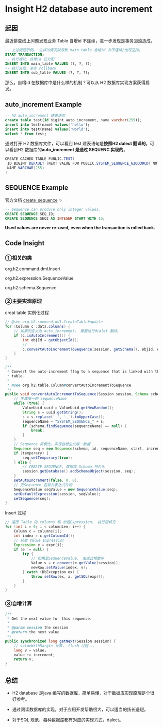 # Insight H2 database auto increment

## 起因

最近排查线上问题发现业务 Table 自增id 不连续，进一步发现是事务回滚造成。

```sql
-- 上述问题示例。 这样的情况就导致 main_table 自增id 并不连续/出现空挡。
START TRANSACTION;
-- 执行成功，自增id 已分配
INSERT INTO main_table VALUES (?, ?, ?);
-- 执行失败，事务 rollback
INSERT INTO sub_table VALUES (?, ?, ?);
```

那么，自增id 在数据库中是什么样的机制？可以从 H2 数据库实现方案获得启发。



## auto_increment Example

```sql
-- h2 auto_increment 建表语句
create table test(id bigint auto_increment, name varchar(255));
insert into test(name) values('hello');
insert into test(name) values('world');
select * from test;
```

通过打开 H2 数据库文件，可以看到 test 建表语句是**按照H2 dalect 翻译的**。可以看到H2 数据库的**auto_increment 是通过 SEQUENC 实现的**。

```java
CREATE CACHED TABLE PUBLIC.TEST(
 ID BIGINT DEFAULT (NEXT VALUE FOR PUBLIC.SYSTEM_SEQUENCE_620D39CD) NOT NULL NULL_TO_DEFAULT SEQUENCE PUBLIC.SYSTEM_SEQUENCE_620D39CD,
 NAME VARCHAR(255)
)
```



## SEQUENCE Example

官方文档 [create_sequence](https://h2database.com/html/commands.html#create_sequence) ✨

```sql
-- Sequence can produce only integer values.
CREATE SEQUENCE SEQ_ID;
CREATE SEQUENCE SEQ2 AS INTEGER START WITH 10;
```

**Used values are never re-used, even when the transaction is rolled back.**



## Code Insight

### ①相关的类

org.h2.command.dml.Insert

org.h2.expression.SequenceValue

org.h2.schema.Sequence



### ②主要实现原理

creat table 实例化过程

```java
// @see org.h2.command.ddl.CreateTable#update
for (Column c :data.columns) {
    // 如果列定义为 auto_increment， 需要进行dialet 翻译。
	if (c.isAutoIncrement()) {
		int objId = getObjectId();
        // 
		c.convertAutoIncrementToSequence(session, getSchema(), objId, data.temporary);
	}
}

```

```java
/**
 * Convert the auto-increment flag to a sequence that is linked with this
 * table.
 *
 * @see org.h2.table.Column#convertAutoIncrementToSequence
 */
public void convertAutoIncrementToSequence(Session session, Schema schema, int id, boolean temporary) {
	// 生成唯一的 sequenceName
	while (true) {
		ValueUuid uuid = ValueUuid.getNewRandom();
		String s = uuid.getString();
		s = s.replace('-', '_').toUpperCase();
		sequenceName = "SYSTEM_SEQUENCE_" + s;
		if (schema.findSequence(sequenceName) == null) {
			break;
		}
	}
	// Sequence 实例化，实现自增生成唯一数据
	Sequence seq = new Sequence(schema, id, sequenceName, start, increment);
	if (temporary) {
		seq.setTemporary(true);
	} else {
		// CREATE SEQUENCE, 数据库 Schema 持久化
		session.getDatabase().addSchemaObject(session, seq);
	}
	setAutoIncrement(false, 0, 0);
	// 把Sequence 包装为表达式片段
	SequenceValue seqValue = new SequenceValue(seq);
	setDefaultExpression(session, seqValue);
	setSequence(seq);
}
```

Insert 过程

```java
// 遍历 Table 的 columns 和 参数Expression， 执行值填充
for (int i = 0; i < columnLen; i++) {
	Column c = columns[i];
	int index = c.getColumnId();
	// 获取 Value Expression
	Expression e = expr[i];
	if (e != null) {
		try {
			// 如果是SequenceValue， 生成自增数字
			Value v = c.convert(e.getValue(session));
			newRow.setValue(index, v);
		} catch (DbException ex) {
			throw setRow(ex, x, getSQL(expr));
		}
	}
}
```

### ③自增计算

```java
/**
 * Get the next value for this sequence.
 *
 * @param session the session
 * @return the next value
 */
public synchronized long getNext(Session session) {
	// valueWithMargin 计算， flush 过程...
	long v = value;
	value += increment;
	return v;
}
```

## 总结

- H2 database 是java 编写的数据库，简单易懂，对于数据库实现原理是个很好参考。

- 通过阅读数据库的实现，对于应用开发帮助很大，可以适当的扬长避短。

- 对于SQL 规范，每种数据库都有对应的实现方式，dalect。












